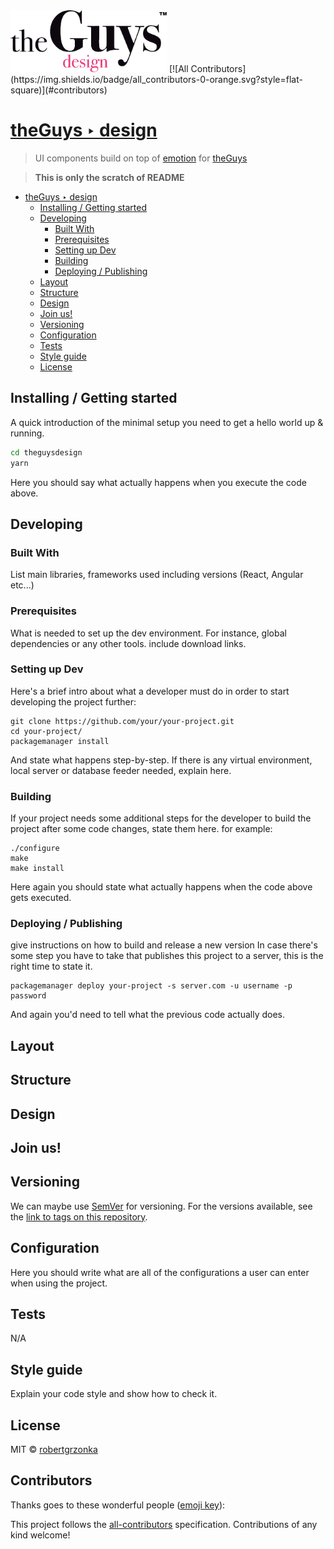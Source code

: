 <img src="./static/theguysdesign-black.svg" width="250px">
[![All Contributors](https://img.shields.io/badge/all_contributors-0-orange.svg?style=flat-square)](#contributors)

# [theGuys ‣ design](https://theguys.design)
> UI components build on top of [emotion](#emotion) for [theGuys](https://theguys.sh)

> **This is only the scratch of README**

- [theGuys ‣ design](#theguys-%E2%80%A3-design)
  - [Installing / Getting started](#installing--getting-started)
  - [Developing](#developing)
    - [Built With](#built-with)
    - [Prerequisites](#prerequisites)
    - [Setting up Dev](#setting-up-dev)
    - [Building](#building)
    - [Deploying / Publishing](#deploying--publishing)
  - [Layout](#layout)
  - [Structure](#structure)
  - [Design](#design)
  - [Join us!](#join-us)
  - [Versioning](#versioning)
  - [Configuration](#configuration)
  - [Tests](#tests)
  - [Style guide](#style-guide)
  - [License](#license)

## Installing / Getting started

A quick introduction of the minimal setup you need to get a hello world up &
running.

```zsh
cd theguysdesign
yarn
```

Here you should say what actually happens when you execute the code above.

## Developing

### Built With
List main libraries, frameworks used including versions (React, Angular etc...)

### Prerequisites
What is needed to set up the dev environment. For instance, global dependencies or any other tools. include download links.


### Setting up Dev

Here's a brief intro about what a developer must do in order to start developing
the project further:

```shell
git clone https://github.com/your/your-project.git
cd your-project/
packagemanager install
```

And state what happens step-by-step. If there is any virtual environment, local server or database feeder needed, explain here.

### Building

If your project needs some additional steps for the developer to build the
project after some code changes, state them here. for example:

```shell
./configure
make
make install
```

Here again you should state what actually happens when the code above gets
executed.

### Deploying / Publishing
give instructions on how to build and release a new version
In case there's some step you have to take that publishes this project to a
server, this is the right time to state it.

```shell
packagemanager deploy your-project -s server.com -u username -p password
```

And again you'd need to tell what the previous code actually does.
  
## Layout

## Structure

## Design

## Join us!

## Versioning

We can maybe use [SemVer](http://semver.org/) for versioning. For the versions available, see the [link to tags on this repository](/tags).


## Configuration

Here you should write what are all of the configurations a user can enter when
using the project.

## Tests

N/A

## Style guide

Explain your code style and show how to check it.

## License

MIT © [robertgrzonka](mailto:robert@theguys.sh)

## Contributors

Thanks goes to these wonderful people ([emoji key](https://allcontributors.org/docs/en/emoji-key)):

<!-- ALL-CONTRIBUTORS-LIST:START - Do not remove or modify this section -->
<!-- prettier-ignore -->
<!-- ALL-CONTRIBUTORS-LIST:END -->

This project follows the [all-contributors](https://github.com/all-contributors/all-contributors) specification. Contributions of any kind welcome!
